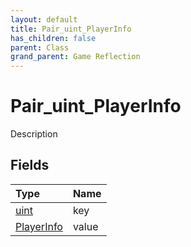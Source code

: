 ```yaml
---
layout: default
title: Pair_uint_PlayerInfo
has_children: false
parent: Class
grand_parent: Game Reflection
---
```

# Pair_uint_PlayerInfo
Description 

## Fields

| Type | Name |
|:----------|:--------------|
| [uint](/riftbreaker-wiki/docs/game-reflection/components/uint/) | key |
| [PlayerInfo](/riftbreaker-wiki/docs/game-reflection/classes/player_info/) | value |

